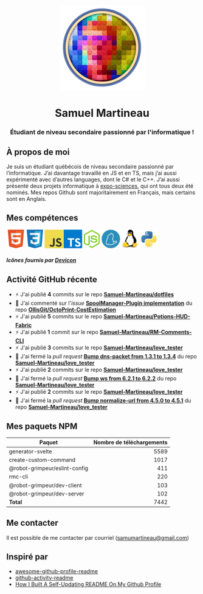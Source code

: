 <div align="middle">
  <img height="225" alt="avatar" src="https://raw.githubusercontent.com/Samuel-Martineau/Samuel-Martineau/master/avatar.png">
  <h1>Samuel Martineau</h1>
  <h3>Étudiant de niveau secondaire passionné par l'informatique !</h3>
</div>

## À propos de moi

Je suis un étudiant québécois de niveau secondaire passionné par l’informatique. J’ai davantage travaillé en JS et en TS, mais j’ai aussi expérimenté avec d’autres languages, dont le C# et le C++. J’ai aussi présenté deux projets informatique à [expo-sciences](https://technoscience.ca/programmes/expo-sciences/), qui ont tous deux été nominés. Mes repos Github sont majoritairement en Français, mais certains sont en Anglais.

## Mes compétences

<img alt="HTML5" src="https://raw.githubusercontent.com/devicons/devicon/master/icons/html5/html5-original.svg" width="50" title="HTML5" /><img alt="CSS3" src="https://raw.githubusercontent.com/devicons/devicon/master/icons/css3/css3-original.svg" width="50" title="CSS3" /><img alt="JavaScript" src="https://raw.githubusercontent.com/devicons/devicon/master/icons/javascript/javascript-original.svg" width="50" title="JavaScript" /><img alt="TypeScript" src="https://raw.githubusercontent.com/devicons/devicon/master/icons/typescript/typescript-original.svg" width="50" title="TypeScript" /><img alt="NodeJS" src="https://raw.githubusercontent.com/devicons/devicon/master/icons/nodejs/nodejs-original.svg" width="50" title="NodeJS" /><img alt="Yarn" src="https://raw.githubusercontent.com/devicons/devicon/master/icons/yarn/yarn-original.svg" width="50" title="Yarn" /><img alt="Linux" src="https://raw.githubusercontent.com/devicons/devicon/master/icons/linux/linux-original.svg" width="50" title="Linux" /><img alt="Python" src="https://raw.githubusercontent.com/devicons/devicon/master/icons/python/python-original.svg" width="50" title="Python" />

##### Icônes fournis par [Devicon](https://konpa.github.io/devicon/)

## Activité GitHub récente

- ⚡ J&#x27;ai publié **4** commits sur le repo [**Samuel-Martineau/dotfiles**](https://github.com/Samuel-Martineau/dotfiles)
- 💬 J&#x27;ai commenté sur l&#x27;_issue_ [**SpoolManager-Plugin implementation**](https://github.com/OllisGit/OctoPrint-CostEstimation/issues/14) du repo [**OllisGit/OctoPrint-CostEstimation**](https://github.com/OllisGit/OctoPrint-CostEstimation)
- ⚡ J&#x27;ai publié **5** commits sur le repo [**Samuel-Martineau/Potions-HUD-Fabric**](https://github.com/Samuel-Martineau/Potions-HUD-Fabric)
- ⚡ J&#x27;ai publié **1** commit sur le repo [**Samuel-Martineau/RM-Comments-CLI**](https://github.com/Samuel-Martineau/RM-Comments-CLI)
- ⚡ J&#x27;ai publié **3** commits sur le repo [**Samuel-Martineau/love_tester**](https://github.com/Samuel-Martineau/love_tester)
- 🚫 J&#x27;ai fermé la _pull request_ [**Bump dns-packet from 1.3.1 to 1.3.4**](https://github.com/Samuel-Martineau/love_tester/pull/27) du repo [**Samuel-Martineau/love_tester**](https://github.com/Samuel-Martineau/love_tester)
- ⚡ J&#x27;ai publié **2** commits sur le repo [**Samuel-Martineau/love_tester**](https://github.com/Samuel-Martineau/love_tester)
- 🚫 J&#x27;ai fermé la _pull request_ [**Bump ws from 6.2.1 to 6.2.2**](https://github.com/Samuel-Martineau/love_tester/pull/28) du repo [**Samuel-Martineau/love_tester**](https://github.com/Samuel-Martineau/love_tester)
- ⚡ J&#x27;ai publié **2** commits sur le repo [**Samuel-Martineau/love_tester**](https://github.com/Samuel-Martineau/love_tester)
- 🚫 J&#x27;ai fermé la _pull request_ [**Bump normalize-url from 4.5.0 to 4.5.1**](https://github.com/Samuel-Martineau/love_tester/pull/29) du repo [**Samuel-Martineau/love_tester**](https://github.com/Samuel-Martineau/love_tester)

## Mes paquets NPM

| Paquet                        | Nombre de téléchargements |
| ----------------------------- | ------------------------: |
| generator-svelte              |                      5589 |
| create-custom-command         |                      1017 |
| @robot-grimpeur/eslint-config |                       411 |
| rmc-cli                       |                       220 |
| @robot-grimpeur/dev-client    |                       103 |
| @robot-grimpeur/dev-server    |                       102 |
| **Total**                     |                      7442 |

## Me contacter

Il est possible de me contacter par courriel ([samumartineau@gmail.com](mailto:samumartineau@gmail.com))

## Inspiré par

- [awesome-github-profile-readme](https://github.com/abhisheknaiidu/awesome-github-profile-readme)
- [github-activity-readme](https://github.com/jamesgeorge007/github-activity-readme)
- [How I Built A Self-Updating README On My Github Profile](https://www.mokkapps.de/blog/how-i-built-a-self-updating-readme-on-my-git-hub-profile/)
